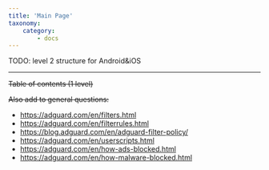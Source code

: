 ```yaml
---
title: 'Main Page'
taxonomy:
    category:
        - docs
---
```



TODO: 
level 2 structure for Android&iOS
_____________________________________
~~Table of contents (1 level)~~

~~Also add to general questions:~~

* https://adguard.com/en/filters.html
* https://adguard.com/en/filterrules.html
* https://blog.adguard.com/en/adguard-filter-policy/
* https://adguard.com/en/userscripts.html
* https://adguard.com/en/how-ads-blocked.html
* https://adguard.com/en/how-malware-blocked.html
